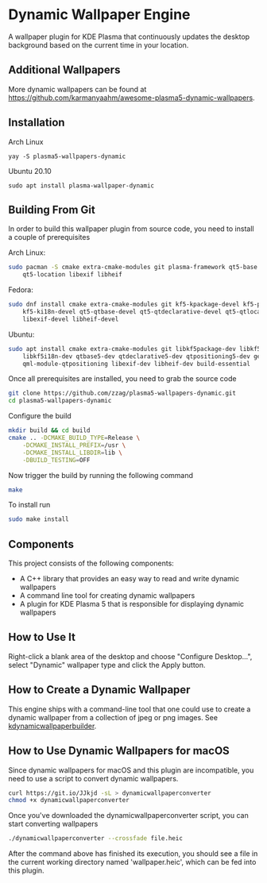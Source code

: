 <!--
SPDX-FileCopyrightText: 2020 Vlad Zahorodnii <vlad.zahorodnii@kde.org>

SPDX-License-Identifier: CC-BY-SA-4.0
-->

# Dynamic Wallpaper Engine

A wallpaper plugin for KDE Plasma that continuously updates the desktop background
based on the current time in your location.


## Additional Wallpapers

More dynamic wallpapers can be found at https://github.com/karmanyaahm/awesome-plasma5-dynamic-wallpapers.


## Installation

Arch Linux

```
yay -S plasma5-wallpapers-dynamic
```

Ubuntu 20.10

```
sudo apt install plasma-wallpaper-dynamic
```


## Building From Git

In order to build this wallpaper plugin from source code, you need to install a
couple of prerequisites

Arch Linux:

```sh
sudo pacman -S cmake extra-cmake-modules git plasma-framework qt5-base qt5-declarative \
    qt5-location libexif libheif
```

Fedora:

```sh
sudo dnf install cmake extra-cmake-modules git kf5-kpackage-devel kf5-plasma-devel \
    kf5-ki18n-devel qt5-qtbase-devel qt5-qtdeclarative-devel qt5-qtlocation-devel \
    libexif-devel libheif-devel
```

Ubuntu:

```sh
sudo apt install cmake extra-cmake-modules git libkf5package-dev libkf5plasma-dev \
    libkf5i18n-dev qtbase5-dev qtdeclarative5-dev qtpositioning5-dev gettext \
    qml-module-qtpositioning libexif-dev libheif-dev build-essential
```

Once all prerequisites are installed, you need to grab the source code

```sh
git clone https://github.com/zzag/plasma5-wallpapers-dynamic.git
cd plasma5-wallpapers-dynamic
```

Configure the build

```sh
mkdir build && cd build
cmake .. -DCMAKE_BUILD_TYPE=Release \
    -DCMAKE_INSTALL_PREFIX=/usr \
    -DCMAKE_INSTALL_LIBDIR=lib \
    -DBUILD_TESTING=OFF
```

Now trigger the build by running the following command

```sh
make
```

To install run

```sh
sudo make install
```


## Components

This project consists of the following components:

* A C++ library that provides an easy way to read and write dynamic wallpapers
* A command line tool for creating dynamic wallpapers
* A plugin for KDE Plasma 5 that is responsible for displaying dynamic wallpapers


## How to Use It

Right-click a blank area of the desktop and choose "Configure Desktop...", select
"Dynamic" wallpaper type and click the Apply button.


## How to Create a Dynamic Wallpaper

This engine ships with a command-line tool that one could use to create a dynamic wallpaper from a
collection of jpeg or png images. See [kdynamicwallpaperbuilder](src/tools/builder/README.md).


## How to Use Dynamic Wallpapers for macOS

Since dynamic wallpapers for macOS and this plugin are incompatible, you need to use a script to
convert dynamic wallpapers.

```sh
curl https://git.io/JJkjd -sL > dynamicwallpaperconverter
chmod +x dynamicwallpaperconverter
```

Once you've downloaded the dynamicwallpaperconverter script, you can start converting wallpapers

```sh
./dynamicwallpaperconverter --crossfade file.heic
```

After the command above has finished its execution, you should see a file in the current working
directory named 'wallpaper.heic', which can be fed into this plugin.
